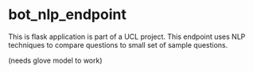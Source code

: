 # bot_nlp_endpoint

This is flask application is part of a UCL project. This endpoint uses NLP techniques to compare questions to small set of sample questions.

(needs glove model to work)
